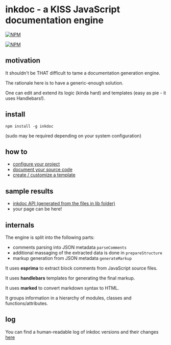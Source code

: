 # inkdoc - a KISS JavaScript documentation engine


[![NPM](https://nodei.co/npm/inkdoc.png?downloads=true&compact=true)](https://nodei.co/npm/inkdoc/)

[![NPM](https://nodei.co/npm-dl/inkdoc.png?months=2)](https://nodei.co/npm/inkdoc/)


## motivation

It shouldn't be THAT difficult to tame a documentation generation engine.

The rationale here is to have a generic-enough solution.

One can edit and extend its logic (kinda hard) and templates (easy as pie - it uses Handlebars!).



## install

`npm install -g inkdoc`

(sudo may be required depending on your system configuration)



## how to

* [configure your project](/JosePedroDias/inkdoc/blob/master/HOW_TO.md#configure_your_project)
* [document your source code](/JosePedroDias/inkdoc/blob/master/HOW_TO.md#document_your_source_code)
* [create / customize a template](/JosePedroDias/inkdoc/blob/master/HOW_TO.md#create_/_customize_a_template)



## sample results

* [inkdoc API (generated from the files in lib folder)](/JosePedroDias/inkdoc/blob/master/API.md)
* your page can be here!



## internals

The engine is split into the following parts:

* comments parsing into JSON metadata `parseComments`
* additional massaging of the extracted data is done in `prepareStructure`
* markup generation from JSON metadata `generateMarkup`

It uses **esprima** to extract block comments from JavaScript source files.

It uses **handlebars** templates for generating the final markup.

It uses **marked** to convert markdown syntax to HTML.

It groups information in a hierarchy of modules, classes and functions/attributes.



## log

You can find a human-readable log of inkdoc versions and their changes [here](/JosePedroDias/inkdoc/blob/master/LOG.md)
